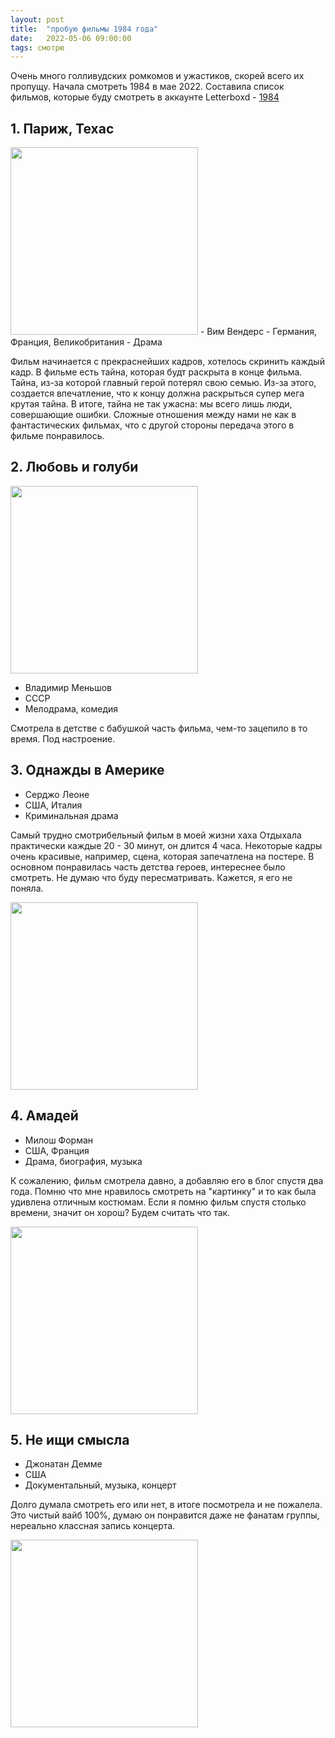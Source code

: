 ```yaml
---
layout: post
title:  "пробую фильмы 1984 года"
date:   2022-05-06 09:00:00
tags: смотрю
---
```


Очень много голливудских ромкомов и ужастиков, скорей всего их пропущу. Начала смотреть 1984 в мае 2022. Составила список фильмов, которые буду смотреть в аккаунте Letterboxd - [1984](https://letterboxd.com/vickysled/watchlist/year/1984)

## 1. Париж, Техас
<a href="https://letterboxd.com/film/paris-texas/" title="Перейти на страницу фильма в Letterboxd" target="_blank">
<img src = "https://a.ltrbxd.com/resized/film-poster/5/1/4/6/9/51469-paris-texas-0-460-0-690-crop.jpg?k=b18fbcdb9e" width="300"></a>
- Вим Вендерс
- Германия, Франция, Великобритания
- Драма

Фильм начинается с прекраснейших кадров, хотелось скринить каждый кадр. В фильме есть тайна, которая будт раскрыта в конце фильма. Тайна, из-за которой главный герой потерял свою семью. Из-за этого, создается впечатление, что к концу должна раскрыться супер мега крутая тайна. В итоге, тайна не так ужасна: мы всего лишь люди, совершающие ошибки. Сложные отношения между нами не как в фантастических фильмах, что с другой стороны передача этого в фильме понравилось.

## 2. Любовь и голуби
<a href="https://letterboxd.com/film/love-and-pigeons/" title="Перейти на страницу фильма в Letterboxd" target="_blank">
<img src = "https://a.ltrbxd.com/resized/film-poster/3/0/4/5/7/30457-love-and-pigeons-0-460-0-690-crop.jpg?v=19cc577816" width="300"></a>

- Владимир Меньшов
- СССР
- Мелодрама, комедия

Смотрела в детстве с бабушкой часть фильма, чем-то зацепило в то время. Под настроение.

## 3. Однажды в Америке
- Серджо Леоне
- США, Италия
- Криминальная драма

Самый трудно смотрибельный фильм в моей жизни хаха Отдыхала практически каждые 20 - 30 минут, он длится 4 часа. 
Некоторые кадры очень красивые, например, сцена, которая запечатлена на постере. В основном понравилась часть детства героев, интереснее было смотреть. Не думаю что буду пересматривать. Кажется, я его не поняла.

<a href="https://letterboxd.com/film/once-upon-a-time-in-america/" title="Перейти на страницу фильма в Letterboxd" target="_blank">
<img src = "https://a.ltrbxd.com/resized/film-poster/5/1/7/4/8/51748-once-upon-a-time-in-america-0-460-0-690-crop.jpg?v=803d65b52c" width="300"></a>

## 4. Амадей
- Милош Форман
- США, Франция
- Драма, биография, музыка

К сожалению, фильм смотрела давно, а добавляю его в блог спустя два года. Помню что мне нравилось смотреть на "картинку" и то как была удивлена отличным костюмам. Если я помню фильм спустя столько времени, значит он хорош? Будем считать что так.

<a href="https://letterboxd.com/film/amadeus/" title="Перейти на страницу фильма в Letterboxd" target="_blank">
<img src = "https://a.ltrbxd.com/resized/sm/upload/bn/hr/ki/ay/eP2pJudgGzUlo2kZuh0tF1MInsb-0-1000-0-1500-crop.jpg?v=907dc282ae" width="300"></a>

## 5. Не ищи смысла
- Джонатан Демме
- США
- Документальный, музыка, концерт

Долго думала смотреть его или нет, в итоге посмотрела и не пожалела. Это чистый вайб 100%, думаю он понравится даже не фанатам группы, нереально классная запись концерта.

<a href="https://letterboxd.com/film/stop-making-sense/" title="Перейти на страницу фильма в Letterboxd" target="_blank">
<img src = "https://a.ltrbxd.com/resized/film-poster/3/7/0/0/4/37004-stop-making-sense-0-1000-0-1500-crop.jpg?v=c7e06b923e" width="300"></a>
